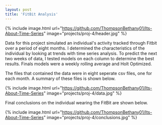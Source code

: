 ```yaml
---
layout: post
title: 'FitBit Analysis'
---
```


{% include image.html url="https://github.com/ThompsonBethany01/Its-About-Time-Series" image="projects/proj-4/header.jpg" %}

Data for this project simulated an individual's activity tracked through Fitbit over a period of eight months. I determined the characteristics of the individual by looking at trends with time series analysis. To predict the next two weeks of data, I tested models on each column to determine the best results. Finals models were a weekly rolling average and Holt Optimized.   


The files that contained the data were in eight seperate csv files, one for each month. A summary of these files is shown below.

{% include image.html url="https://github.com/ThompsonBethany01/Its-About-Time-Series" image="projects/proj-4/data.jpg" %}

Final conclusions on the individual wearing the FitBit are shown below.

{% include image.html url="https://github.com/ThompsonBethany01/Its-About-Time-Series" image="projects/proj-4/conclusions.jpg" %}
